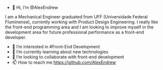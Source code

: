 - 👋 Hi, I’m @AlexEndrew

I am a Mechanical Engineer graduated from UFF (Universidade Federal Fluminense), currently working with Product Design Engineering. 
I really like the front-end programming area and I am looking to improve myself in the development area for future professional performance as a front-end developer.

- 👀 I’m interested in #Front-End Development
- 🌱 I’m currently learning about new technologies
- 💞️ I’m looking to collaborate with front-end development
- 📫 How to reach me https://github.com/AlexEndrew

<!---
AlexEndrew/AlexEndrew is a ✨ special ✨ repository because its `README.md` (this file) appears on your GitHub profile.
You can click the Preview link to take a look at your changes.
--->

